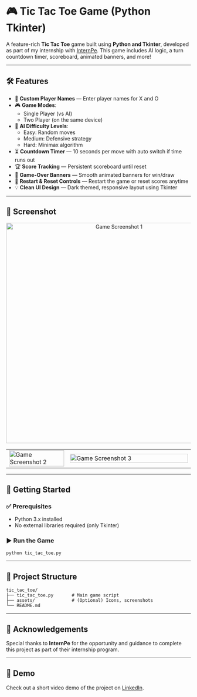 
# 🎮 Tic Tac Toe Game (Python Tkinter)

A feature-rich **Tic Tac Toe** game built using **Python and Tkinter**, developed as part of my internship with [InternPe](https://www.linkedin.com/company/internpe). This game includes AI logic, a turn countdown timer, scoreboard, animated banners, and more!

---

## 🛠️ Features

- 👤 **Custom Player Names** — Enter player names for X and O  
- 🎮 **Game Modes**:
  - Single Player (vs AI)
  - Two Player (on the same device)
- 🤖 **AI Difficulty Levels**:
  - Easy: Random moves
  - Medium: Defensive strategy
  - Hard: Minimax algorithm
- ⏳ **Countdown Timer** — 10 seconds per move with auto switch if time runs out
- 🏆 **Score Tracking** — Persistent scoreboard until reset
- 🎯 **Game-Over Banners** — Smooth animated banners for win/draw
- 🔁 **Restart & Reset Controls** — Restart the game or reset scores anytime
- 💡 **Clean UI Design** — Dark themed, responsive layout using Tkinter

---



## 📸 Screenshot

<!-- Top image full width --> <p align="center"> <img src="https://github.com/user-attachments/assets/67ed12a7-90d7-4cc2-9944-ec824bb71a5b" width="600" alt="Game Screenshot 1"> </p> <!-- Bottom row with 1/3 and 2/3 split --> <table align="center"> <tr> <td width="33%"> <img src="https://github.com/user-attachments/assets/33c89435-dc62-4f3d-9955-5f1f1ae9f657" width="100%" alt="Game Screenshot 2"> </td> <td width="67%"> <img src="https://github.com/user-attachments/assets/ad413769-983f-4634-b50f-a77567beb8a6" width="100%" alt="Game Screenshot 3"> </td> </tr> </table>



---

## 🚀 Getting Started

### ✅ Prerequisites
- Python 3.x installed  
- No external libraries required (only Tkinter)

### ▶️ Run the Game

```bash
python tic_tac_toe.py
```

---

## 📁 Project Structure

```
tic_tac_toe/
├── tic_tac_toe.py       # Main game script
├── assets/              # (Optional) Icons, screenshots
└── README.md
```

---

## 🤝 Acknowledgements

Special thanks to **InternPe** for the opportunity and guidance to complete this project as part of their internship program.

---

## 🎥 Demo

Check out a short video demo of the project on [LinkedIn](https://www.linkedin.com/posts/omm-prakash-parida_python-tkinter-ai-activity-7345103924065902592-SK05?utm_source=share&utm_medium=member_android&rcm=ACoAADXFRboB-CUF9RuHP9i6y44wRn-q3qGp7So).

